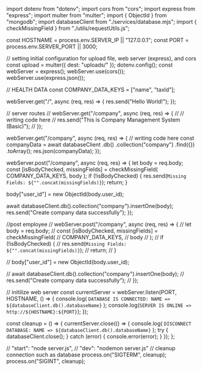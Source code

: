 import dotenv from "dotenv";
import cors from "cors";
import express from "express";
import multer from "multer";
import { ObjectId } from "mongodb";
import databaseClient from "./services/database.mjs";
import { checkMissingField } from "./utils/requestUtils.js";

const HOSTNAME = process.env.SERVER_IP || "127.0.0.1";
const PORT = process.env.SERVER_PORT || 3000;

// setting initial configuration for upload file, web server (express), and cors
const upload = multer({ dest: "uploads/" });
dotenv.config();
const webServer = express();
webServer.use(cors());
webServer.use(express.json());

// HEALTH DATA
const COMPANY_DATA_KEYS = ["name", "taxId"];

webServer.get("/", async (req, res) => {
res.send("Hello World!");
});

// server routes
// webServer.get("/company", async (req, res) => {
// // writing code here
// res.send("This is Company Management System (Basic)");
// });

webServer.get("/company", async (req, res) => {
// writing code here
const companyData = await databaseClient
.db()
.collection("company")
.find({})
.toArray();
res.json(companyData);
});

webServer.post("/company", async (req, res) => {
let body = req.body;
const [isBodyChecked, missingFields] = checkMissingField(
COMPANY_DATA_KEYS,
body
);
if (!isBodyChecked) {
res.send(`Missing Fields: ${"".concat(missingFields)}`);
return;
}

body["user_id"] = new ObjectId(body.user_id);

await databaseClient.db().collection("company").insertOne(body);
res.send("Create company data successfully");
});

//post employee
// webServer.post("/company", async (req, res) => {
// let body = req.body;
// const [isBodyChecked, missingFields] = checkMissingField(
// COMPANY_DATA_KEYS,
// body
// );
// if (!isBodyChecked) {
// res.send(`Missing Fields: ${"".concat(missingFields)}`);
// return;
// }

// body["user_id"] = new ObjectId(body.user_id);

// await databaseClient.db().collection("company").insertOne(body);
// res.send("Create company data successfully");
// });

// initilize web server
const currentServer = webServer.listen(PORT, HOSTNAME, () => {
console.log(
`DATABASE IS CONNECTED: NAME => ${databaseClient.db().databaseName}`
);
console.log(`SERVER IS ONLINE => http://${HOSTNAME}:${PORT}`);
});

const cleanup = () => {
currentServer.close(() => {
console.log(
`DISCONNECT DATABASE: NAME => ${databaseClient.db().databaseName}`
);
try {
databaseClient.close();
} catch (error) {
console.error(error);
}
});
};

// "start": "node server.js",
// "dev": "nodemon server.js"
// cleanup connection such as database
process.on("SIGTERM", cleanup);
process.on("SIGINT", cleanup);
